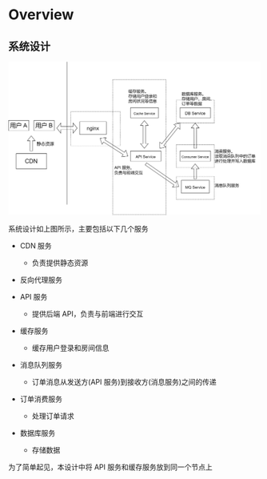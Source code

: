 # Overview

## 系统设计

![](overview.assets/1921ca8db8a75a75612949f2849326e5e6275e5b.png)

系统设计如上图所示，主要包括以下几个服务

- CDN 服务
  
  - 负责提供静态资源

- 反向代理服务

- API 服务
  
  - 提供后端 API，负责与前端进行交互

- 缓存服务
  
  - 缓存用户登录和房间信息

- 消息队列服务
  
  - 订单消息从发送方(API 服务)到接收方(消息服务)之间的传递

- 订单消费服务
  
  - 处理订单请求

- 数据库服务
  
  - 存储数据

为了简单起见，本设计中将 API 服务和缓存服务放到同一个节点上

# 
